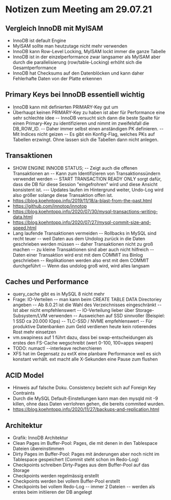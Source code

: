 # Notizen zum Meeting am 29.07.21

## Vergleich InnoDB mit MyISAM

- InnoDB ist default Engine
- MyISAM sollte man heutzutage nicht mehr verwenden
- InnoDB kann Row-Level Locking, MyISAM lockt immer die ganze Tabelle
- InnoDB ist in der einzelperformance zwar langsamer als MyISAM aber durch die parallelisierung (row/table-Locking) erhöht sich die Gesamtperformance
- InnoDB hat Checksums auf den Datenblöcken und kann daher Fehlerhafte Daten von der Platte erkennen

## Primary Keys bei InnoDB essentiell wichtig
- InnoDB kann mit definierten PRIMARY-Key gut um
- Überhaupt keinen PRIMARY-Key zu haben ist aber für Performance eine sehr schlechte idee
-- InnoDB versucht sich dann die beste Spalte für einen Primary-Key zu identifizieren und nimmt im zweifelsfall die DB_ROW_ID.
-- Daher immer selbst einen anständigen PK definieren.
-- Mit Indices nicht geizen
-- Es gibt ein Konfig-Flag, welches PKs auf Tabellen erzwingt. Ohne lassen sich die Tabellen dann nicht anlegen.

## Transaktionen
- SHOW ENGINE INNODB STATUS;
-- Zeigt auch die offenen Transaktionen an
-- Kann zum Identifizieren von Transaktionssündern verwendet werden
-- START TRANSACTION READY ONLY sorgt dafür, dass die DB für diese Session "eingefrohren" wird und diese Ansicht konsistent ist.
--- Updates laufen im Hintergrund weiter, Undo-Log wird also größer solange diese Transaktion offen ist.
- https://blog.koehntopp.info/2019/11/18/a-blast-from-the-past.html
- https://github.com/innotop/innotop
- https://blog.koehntopp.info/2020/07/30/mysql-transactions-writing-data.html
- https://blog.koehntopp.info/2020/07/27/mysql-commit-size-and-speed.html
- Lang laufende Transaktionen vermeiden
-- Rollbacks in MySQL sind recht teuer
-- weil Daten aus dem Undolog zurück in die Daten geschrieben werden müssen
-- daher Transaktionen nicht zu groß machen
-- zu kleine Transaktionen sind aber auch nicht hilfreich
-- Daten einer Transaktion wird erst mit dem COMMIT ins Binlog geschrieben
-- Replikationen werden also erst mit dem COMMIT durchgeführt
-- Wenn das undolog groß wird, wird alles langsam

## Caches und Performance
- query_cache gibt es in MySQL 8 nicht mehr
- Frage: IO-Verteilen
-- man kann beim CREATE TABLE DATA Directoriey angeben
-- Ab 8.0.21 ist die Wahl des Verzeichnisses eingeschränkt
-- Ist aber nicht empfehlenswert
-- IO-Verteilung lieber über Storage-Subsystem/LVM verwenden
-- Ausweichen auf SSD sinnvoller (Beispiel: 1 SSD ca 20.000 IOps)
-- TLC-SSD / NVME empfehlenswert
-- Für produktive Datenbanken zum Geld verdienen heute kein rotierendes Rost mehr einsetzen
- vm.swapiness auf 1 führt dazu, dass bei swap-entscheidungen als erstes den FS-Cache wegschreibt (wert 0-100, 100=apps swapen)
- TODO: numactl --interleave recherchieren
- XFS hat im Gegensatz zu extX eine planbare Performance weil es sich konstant verhält. ext macht alle X-Sekunden eine Pause zum flushen

## ACID Model
- Hinweis auf falsche Doku. Consistency bezieht sich auf Foreign Key Contraints
- Durch die MySQL Default-Einstellungen kann man den mysqld mit -9 killen, ohne dass Daten verrlohren gehen, die bereits commited wurden.
- https://blog.koehntopp.info/2020/11/27/backups-and-replication.html

## Architektur
- Grafik: InnoDB Architektur
- Clean Pages im Buffer-Pool: Pages, die mit denen in den Tablespace Dateien übereinstimmen
- Dirty Pages im Buffer-Pool: Pages mit änderungen aber noch nicht im Tablespace gespeichert (Commit steht schon im Redo-Log)
- Checkpoints schreiben Dirty-Pages aus dem Buffer-Pool auf das Storage
- Checkpoints werden regelmässig erstellt
- Checkpoints werden bei vollem Buffer-Pool erstellt
- Checkpoints bei vollem Redo-Log
-- immer 2 Dateien
-- werden als erstes beim initiieren der DB angelegt

